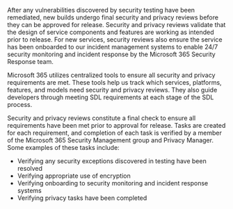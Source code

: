 After any vulnerabilities discovered by security testing have been remediated, new builds undergo final security and privacy reviews before they can be approved for release. Security and privacy reviews validate that the design of service components and features are working as intended prior to release. For new services, security reviews also ensure the service has been onboarded to our incident management systems to enable 24/7 security monitoring and incident response by the Microsoft 365 Security Response team.

Microsoft 365 utilizes centralized tools to ensure all security and privacy requirements are met. These tools help us track which services, platforms, features, and models need security and privacy reviews. They also guide developers through meeting SDL requirements at each stage of the SDL process.

Security and privacy reviews constitute a final check to ensure all requirements have been met prior to approval for release. Tasks are created for each requirement, and completion of each task is verified by a member of the Microsoft 365 Security Management group and Privacy Manager. Some examples of these tasks include:

- Verifying any security exceptions discovered in testing have been resolved
- Verifying appropriate use of encryption
- Verifying onboarding to security monitoring and incident response systems
- Verifying privacy tasks have been completed
